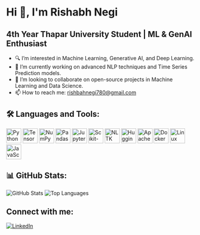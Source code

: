 # Hi 👋, I'm Rishabh Negi

## 4th Year Thapar University Student | ML & GenAI Enthusiast
- 🔍 I’m interested in Machine Learning, Generative AI, and Deep Learning.
- 🌱 I’m currently working on advanced NLP techniques and Time Series Prediction models.
- 🤝 I’m looking to collaborate on open-source projects in Machine Learning and Data Science.
- 📫 How to reach me: [rishbahnegi780@gmail.com](mailto:rishbahnegi780@gmail.com)

## 🛠 Languages and Tools:

<p align="left">
  <img src="https://cdn.jsdelivr.net/gh/devicons/devicon/icons/python/python-original.svg" alt="Python" width="40" height="40"/>
  <img src="https://cdn.jsdelivr.net/gh/devicons/devicon/icons/tensorflow/tensorflow-original.svg" alt="TensorFlow" width="40" height="40"/>
  <img src="https://cdn.jsdelivr.net/gh/devicons/devicon/icons/numpy/numpy-original.svg" alt="NumPy" width="40" height="40"/>
  <img src="https://cdn.jsdelivr.net/gh/devicons/devicon/icons/pandas/pandas-original.svg" alt="Pandas" width="40" height="40"/>
  <img src="https://cdn.jsdelivr.net/gh/devicons/devicon/icons/jupyter/jupyter-original.svg" alt="Jupyter Notebook" width="40" height="40"/>
  <img src="https://upload.wikimedia.org/wikipedia/commons/0/05/Scikit_learn_logo_small.svg" alt="Scikit-Learn" width="40" height="40"/>
  <img src="https://static.thenounproject.com/png/1065124-200.png" alt="NLTK" width="40" height="40"/>
  <img src="https://avatars.githubusercontent.com/u/25720743?s=200&v=4" alt="Hugging Face" width="40" height="40"/>
  <img src="https://cdn.jsdelivr.net/gh/devicons/devicon/icons/hadoop/hadoop-original.svg" alt="Apache Hadoop" width="40" height="40"/>
  <img src="https://cdn.jsdelivr.net/gh/devicons/devicon/icons/docker/docker-original.svg" alt="Docker" width="40" height="40"/>
  <img src="https://cdn.jsdelivr.net/gh/devicons/devicon/icons/linux/linux-original.svg" alt="Linux" width="40" height="40"/>
  <img src="https://cdn.jsdelivr.net/gh/devicons/devicon/icons/javascript/javascript-original.svg" alt="JavaScript" width="40" height="40"/>
</p>

## 📊 GitHub Stats:
<p align="left">
  <img src="https://github-readme-stats.vercel.app/api?username=RishabhNegi1&show_icons=true" alt="GitHub Stats" />
  <img src="https://github-readme-stats.vercel.app/api/top-langs/?username=RishabhNegi1&layout=compact" alt="Top Languages" />
</p>

## Connect with me:
<p align="left">
  <a href="https://www.linkedin.com/in/rishabh-negi-9056b6234/">
    <img src="https://img.shields.io/badge/LinkedIn-blue?style=for-the-badge&logo=linkedin" alt="LinkedIn"/>
  </a>
</p>

